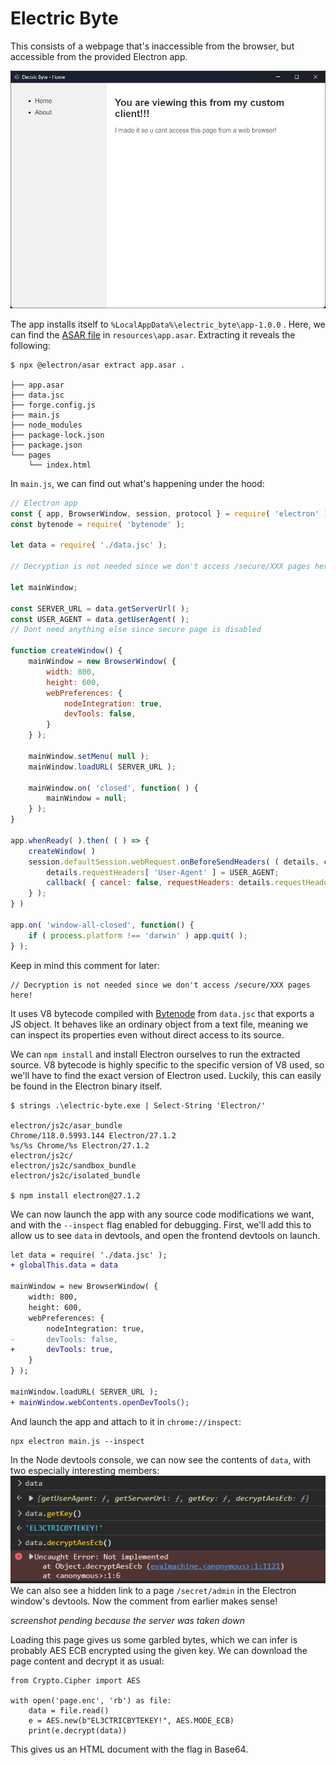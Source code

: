 # Electric Byte

This consists of a webpage that's inaccessible from the browser, but accessible from the provided Electron app.

![A screenshot of the Electron app](image.png)

The app installs itself to `%LocalAppData%\electric_byte\app-1.0.0` . Here, we can find the [ASAR file](https://www.electronjs.org/docs/latest/tutorial/asar-archives) in `resources\app.asar`. Extracting it reveals the following:
```
$ npx @electron/asar extract app.asar .

├── app.asar
├── data.jsc
├── forge.config.js
├── main.js
├── node_modules
├── package-lock.json
├── package.json
└── pages
    └── index.html
```


In `main.js`, we can find out what's happening under the hood:
```js
// Electron app
const { app, BrowserWindow, session, protocol } = require( 'electron' );
const bytenode = require( 'bytenode' );

let data = require( './data.jsc' );

// Decryption is not needed since we don't access /secure/XXX pages here!

let mainWindow;

const SERVER_URL = data.getServerUrl( );
const USER_AGENT = data.getUserAgent( );
// Dont need anything else since secure page is disabled

function createWindow() {
    mainWindow = new BrowserWindow( {
        width: 800,
        height: 600,
        webPreferences: {
            nodeIntegration: true,
            devTools: false,
        }
    } );

    mainWindow.setMenu( null );
    mainWindow.loadURL( SERVER_URL );

    mainWindow.on( 'closed', function( ) {
        mainWindow = null;
    } );
}

app.whenReady( ).then( ( ) => {
    createWindow( )
    session.defaultSession.webRequest.onBeforeSendHeaders( ( details, callback ) => {
        details.requestHeaders[ 'User-Agent' ] = USER_AGENT;
        callback( { cancel: false, requestHeaders: details.requestHeaders } );
    } );
} )

app.on( 'window-all-closed', function() {
    if ( process.platform !== 'darwin' ) app.quit( );
} );
```

Keep in mind this comment for later:
```
// Decryption is not needed since we don't access /secure/XXX pages here!
```

It uses V8 bytecode compiled with [Bytenode](https://github.com/bytenode/bytenode) from `data.jsc` that exports a JS object. It behaves like an ordinary object from a text file, meaning we can inspect its properties even without direct access to its source.

We can `npm install` and install Electron ourselves to run the extracted source. V8 bytecode is highly specific to the specific version of V8 used, so we'll have to find the exact version of Electron used. Luckily, this can easily be found in the Electron binary itself.
```
$ strings .\electric-byte.exe | Select-String 'Electron/'

electron/js2c/asar_bundle
Chrome/118.0.5993.144 Electron/27.1.2
%s/%s Chrome/%s Electron/27.1.2
electron/js2c/
electron/js2c/sandbox_bundle
electron/js2c/isolated_bundle

$ npm install electron@27.1.2
```

We can now launch the app with any source code modifications we want, and with the `--inspect` flag enabled for debugging. First, we'll add this to allow us to see `data` in devtools, and open the frontend devtools on launch.

```diff
let data = require( './data.jsc' );
+ globalThis.data = data

mainWindow = new BrowserWindow( {
    width: 800,
    height: 600,
    webPreferences: {
        nodeIntegration: true,
-       devTools: false,
+       devTools: true,
    }
} );

mainWindow.loadURL( SERVER_URL );
+ mainWindow.webContents.openDevTools();
```
And  launch the app and attach to it in `chrome://inspect`:
```
npx electron main.js --inspect
```
In the Node devtools console, we can now see the contents of `data`, with two especially interesting members:
![Contents of the data variable](image-1.png)   
We can also see a hidden link to a page `/secret/admin` in the Electron window's devtools. Now the comment from earlier makes sense!

*screenshot pending because the server was taken down*

Loading this page gives us some garbled bytes, which we can infer is probably AES ECB encrypted using the given key. We can download the page content and decrypt it as usual:
```
from Crypto.Cipher import AES

with open('page.enc', 'rb') as file:
    data = file.read()
    e = AES.new(b"EL3CTRICBYTEKEY!", AES.MODE_ECB)
    print(e.decrypt(data))
```
This gives us an HTML document with the flag in Base64.